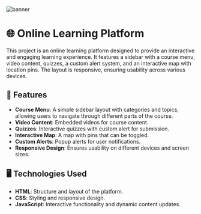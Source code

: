 ![banner](https://github.com/Farah-Aljarboa/Online-Learning/assets/120282555/831f74e3-c238-4e37-9b8b-ed80b4c4b3e3)
# 🌐 Online Learning Platform

This project is an online learning platform designed to provide an interactive and engaging learning experience. It features a sidebar with a course menu, video content, quizzes, a custom alert system, and an interactive map with location pins. The layout is responsive, ensuring usability across various devices.

## 🚀 Features

- **Course Menu**: A simple sidebar layout with categories and topics, allowing users to navigate through different parts of the course.
- **Video Content**: Embedded videos for course content.
- **Quizzes**: Interactive quizzes with custom alert for submission.
- **Interactive Map**: A map with pins that can be toggled.
- **Custom Alerts**: Popup alerts for user notifications.
- **Responsive Design**: Ensures usability on different devices and screen sizes.

## 🖥️ Technologies Used

- **HTML**: Structure and layout of the platform.
- **CSS**: Styling and responsive design.
- **JavaScript**: Interactive functionality and dynamic content updates.


